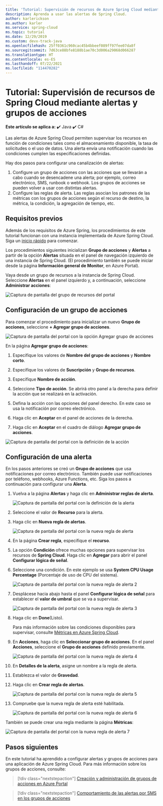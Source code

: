 ```yaml
---
title: 'Tutorial: Supervisión de recursos de Azure Spring Cloud mediante alertas y grupos de acciones | Microsoft Docs'
description: Aprenda a usar las alertas de Spring Cloud.
author: karlerickson
ms.author: karler
ms.service: spring-cloud
ms.topic: tutorial
ms.date: 12/29/2019
ms.custom: devx-track-java
ms.openlocfilehash: 25ff0361c960cac45b4bbeef089ff97fee07da8f
ms.sourcegitcommit: 7d63ce88bfe8188b1ae70c3d006a29068d066287
ms.translationtype: HT
ms.contentlocale: es-ES
ms.lasthandoff: 07/22/2021
ms.locfileid: "114470282"
---
```

# <a name="tutorial-monitor-spring-cloud-resources-using-alerts-and-action-groups"></a>Tutorial: Supervisión de recursos de Spring Cloud mediante alertas y grupos de acciones

**Este artículo se aplica a:** ✔️ Java ✔️ C#

Las alertas de Azure Spring Cloud permiten supervisar los recursos en función de condiciones tales como el almacenamiento disponible, la tasa de solicitudes o el uso de datos. Una alerta envía una notificación cuando las condiciones cumplen las especificaciones definidas.

Hay dos pasos para configurar una canalización de alertas: 
1. Configure un grupo de acciones con las acciones que se llevarán a cabo cuando se desencadene una alerta; por ejemplo, correo electrónico, SMS, runbook o webhook. Los grupos de acciones se pueden volver a usar con distintas alertas.
2. Configure las reglas de alerta. Las reglas asocian los patrones de las métricas con los grupos de acciones según el recurso de destino, la métrica, la condición, la agregación de tiempo, etc.

## <a name="prerequisites"></a>Requisitos previos

Además de los requisitos de Azure Spring, los procedimientos de este tutorial funcionan con una instancia implementada de Azure Spring Cloud.  Siga un [inicio rápido](./quickstart.md) para comenzar.

Los procedimientos siguientes inicializan **Grupo de acciones** y **Alertas** a partir de la opción **Alertas** situada en el panel de navegación izquierdo de una instancia de Spring Cloud. (El procedimiento también se puede iniciar desde la página **Información general de Monitor**, en Azure Portal). 

Vaya desde un grupo de recursos a la instancia de Spring Cloud. Seleccione **Alertas** en el panel izquierdo y, a continuación, seleccione **Administrar acciones**:

![Captura de pantalla del grupo de recursos del portal](media/alerts-action-groups/action-1-a.png)

## <a name="set-up-action-group"></a>Configuración de un grupo de acciones

Para comenzar el procedimiento para inicializar un nuevo **Grupo de acciones**, seleccione **+ Agregar grupo de acciones**.

![Captura de pantalla del portal con la opción Agregar grupo de acciones](media/alerts-action-groups/action-1.png)

En la página **Agregar grupo de acciones**:

 1. Especifique los valores de **Nombre del grupo de acciones** y **Nombre corto**.

 1. Especifique los valores de **Suscripción** y **Grupo de recursos**.

 1. Especifique **Nombre de acción**.

 1. Seleccione **Tipo de acción**.  Se abrirá otro panel a la derecha para definir la acción que se realizará en la activación.

 1. Defina la acción con las opciones del panel derecho.  En este caso se usa la notificación por correo electrónico.

 1. Haga clic en **Aceptar** en el panel de acciones de la derecha.

 1. Haga clic en **Aceptar** en el cuadro de diálogo **Agregar grupo de acciones**. 

  ![Captura de pantalla del portal con la definición de la acción](media/alerts-action-groups/action-2.png)

## <a name="set-up-alert"></a>Configuración de una alerta 

En los pasos anteriores se creó un **Grupo de acciones** que usa notificaciones por correo electrónico. También puede usar notificaciones por teléfono, webhooks, Azure Functions, etc. Siga los pasos a continuación para configurar una **Alerta**.

1. Vuelva a la página **Alertas** y haga clic en **Administrar reglas de alerta**.

   ![Captura de pantalla del portal con la definición de la alerta](media/alerts-action-groups/alerts-2.png)

1. Seleccione el valor de **Recurso** para la alerta.

1. Haga clic en **Nueva regla de alertas**.

   ![Captura de pantalla del portal con la nueva regla de alerta](media/alerts-action-groups/alerts-3.png)

1. En la página **Crear regla**, especifique el **recurso**.

1. La opción **Condición** ofrece muchas opciones para supervisar los recursos de **Spring Cloud**.  Haga clic en **Agregar** para abrir el panel **Configurar lógica de señal**.

1. Seleccione una condición. En este ejemplo se usa **System CPU Usage Percentage** (Porcentaje de uso de CPU del sistema).

   ![Captura de pantalla del portal con la nueva regla de alerta 2](media/alerts-action-groups/alerts-3-1.png)

1. Desplácese hacia abajo hasta el panel **Configurar lógica de señal** para establecer el **valor de umbral** que se va a supervisar.

   ![Captura de pantalla del portal con la nueva regla de alerta 3](media/alerts-action-groups/alerts-3-2.png)

1. Haga clic en **Done**(Listo).

   Para más información sobre las condiciones disponibles para supervisar, consulte [Métricas en Azure Spring Cloud](./concept-metrics.md#user-metrics-options).

1. En **Acciones**, haga clic en **Seleccionar grupo de acciones**. En el panel **Acciones**, seleccione el **Grupo de acciones** definido previamente.

   ![Captura de pantalla del portal con la nueva regla de alerta 4](media/alerts-action-groups/alerts-3-3.png) 

1. En **Detalles de la alerta**, asigne un nombre a la regla de alerta.

1. Establezca el valor de **Gravedad**.

1. Haga clic en **Crear regla de alertas**.

   ![Captura de pantalla del portal con la nueva regla de alerta 5](media/alerts-action-groups/alerts-3-4.png)

1. Compruebe que la nueva regla de alerta esté habilitada.

   ![Captura de pantalla del portal con la nueva regla de alerta 6](media/alerts-action-groups/alerts-4.png)

También se puede crear una regla mediante la página **Métricas**:

![Captura de pantalla del portal con la nueva regla de alerta 7](media/alerts-action-groups/alerts-5.png)

## <a name="next-steps"></a>Pasos siguientes

En este tutorial ha aprendido a configurar alertas y grupos de acciones para una aplicación de Azure Spring Cloud. Para más información sobre los grupos de acciones, consulte:

> [!div class="nextstepaction"]
> [Creación y administración de grupos de acciones en Azure Portal](../azure-monitor/alerts/action-groups.md)

> [!div class="nextstepaction"]
> [Comportamiento de las alertas por SMS en los grupos de acciones](../azure-monitor/alerts/alerts-sms-behavior.md)